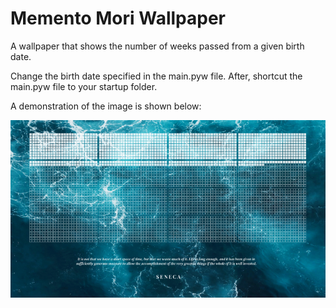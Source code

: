 # Memento Mori Wallpaper

A wallpaper that shows the number of weeks passed from a given birth date. 

Change the birth date specified in the main.pyw file. After, shortcut the main.pyw file to your startup folder.

A demonstration of the image is shown below:

<p align="center">
  <img src="https://github.com/agz1997/Death-Wallpaper/blob/main/imagelowres.png?raw=true" />
</p>

